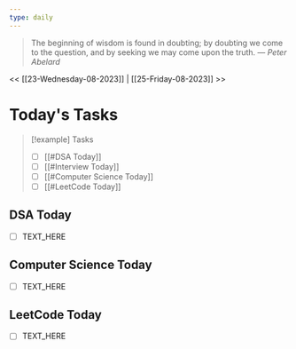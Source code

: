 ```yaml
---
type: daily
---
```


> The beginning of wisdom is found in doubting; by doubting we come to the question, and by seeking we may come upon the truth.
> — <cite>Peter Abelard</cite>

<< [[23-Wednesday-08-2023]] | [[25-Friday-08-2023]] >> 


# Today's Tasks


> [!example] Tasks 
>- [ ] [[#DSA Today]]
>- [ ] [[#Interview Today]]
>- [ ] [[#Computer Science Today]]
>- [ ] [[#LeetCode Today]]

## DSA Today
- [ ] TEXT_HERE 

## Computer Science Today
- [ ] TEXT_HERE

## LeetCode Today
- [ ] TEXT_HERE

